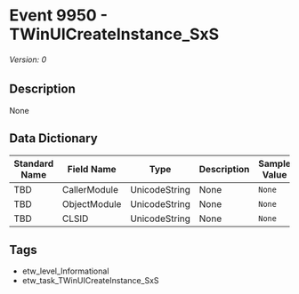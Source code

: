 # Event 9950 - TWinUICreateInstance_SxS
###### Version: 0

## Description
None

## Data Dictionary
|Standard Name|Field Name|Type|Description|Sample Value|
|---|---|---|---|---|
|TBD|CallerModule|UnicodeString|None|`None`|
|TBD|ObjectModule|UnicodeString|None|`None`|
|TBD|CLSID|UnicodeString|None|`None`|

## Tags
* etw_level_Informational
* etw_task_TWinUICreateInstance_SxS